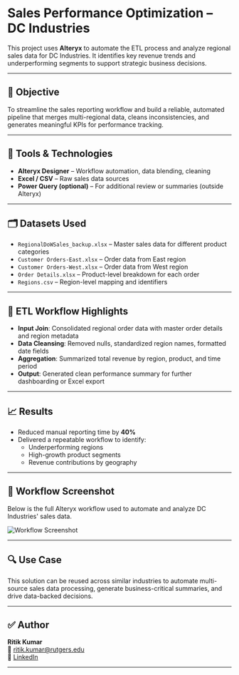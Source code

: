 # Sales Performance Optimization – DC Industries

This project uses **Alteryx** to automate the ETL process and analyze regional sales data for DC Industries. It identifies key revenue trends and underperforming segments to support strategic business decisions.

---

## 📌 Objective

To streamline the sales reporting workflow and build a reliable, automated pipeline that merges multi-regional data, cleans inconsistencies, and generates meaningful KPIs for performance tracking.

---

## 🧰 Tools & Technologies

- **Alteryx Designer** – Workflow automation, data blending, cleaning
- **Excel / CSV** – Raw sales data sources
- **Power Query (optional)** – For additional review or summaries (outside Alteryx)

---

## 🗂️ Datasets Used

- `RegionalDoWSales_backup.xlsx` – Master sales data for different product categories
- `Customer Orders-East.xlsx` – Order data from East region
- `Customer Orders-West.xlsx` – Order data from West region
- `Order Details.xlsx` – Product-level breakdown for each order
- `Regions.csv` – Region-level mapping and identifiers

---

## 🔄 ETL Workflow Highlights

- **Input Join**: Consolidated regional order data with master order details and region metadata
- **Data Cleansing**: Removed nulls, standardized region names, formatted date fields
- **Aggregation**: Summarized total revenue by region, product, and time period
- **Output**: Generated clean performance summary for further dashboarding or Excel export

---

## 📈 Results

- Reduced manual reporting time by **40%**
- Delivered a repeatable workflow to identify:
  - Underperforming regions
  - High-growth product segments
  - Revenue contributions by geography

---

## 🔧 Workflow Screenshot

Below is the full Alteryx workflow used to automate and analyze DC Industries' sales data.

![Workflow Screenshot](images/workflow_screenshot.png)

---

## 🔍 Use Case

This solution can be reused across similar industries to automate multi-source sales data processing, generate business-critical summaries, and drive data-backed decisions.

---

## ✅ Author

**Ritik Kumar**  
📧 ritik.kumar@rutgers.edu  
🔗 [LinkedIn](https://www.linkedin.com/in/ritik-kumar-b9999b221)

---
